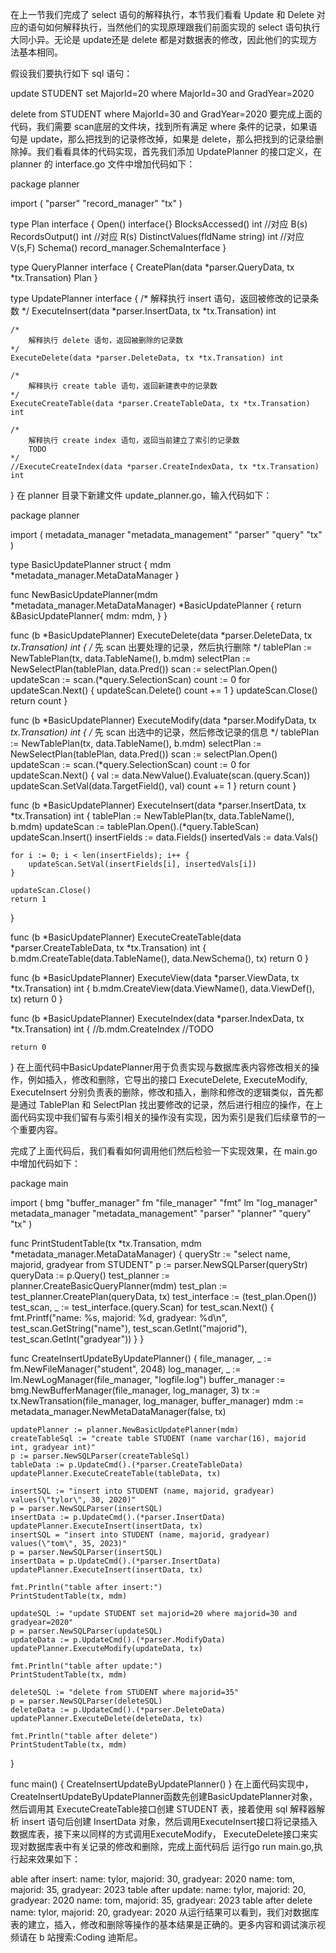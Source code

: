 在上一节我们完成了 select 语句的解释执行，本节我们看看 Update 和 Delete 对应的语句如何解释执行，当然他们的实现原理跟我们前面实现的 select 语句执行大同小异。无论是 update还是 delete 都是对数据表的修改，因此他们的实现方法基本相同。

假设我们要执行如下 sql 语句：

update STUDENT set MajorId=20 where MajorId=30 and GradYear=2020

delete from STUDENT where MajorId=30 and GradYear=2020
要完成上面的代码，我们需要 scan底层的文件块，找到所有满足 where 条件的记录，如果语句是 update，那么把找到的记录修改掉，如果是 delete，那么把找到的记录给删除掉。我们看看具体的代码实现，首先我们添加 UpdatePlanner 的接口定义，在 planner 的 interface.go 文件中增加代码如下：

package planner

import (
    "parser"
    "record_manager"
    "tx"
)

type Plan interface {
    Open() interface{}
    BlocksAccessed() int               //对应 B(s)
    RecordsOutput() int                //对应 R(s)
    DistinctValues(fldName string) int //对应 V(s,F)
    Schema() record_manager.SchemaInterface
}

type QueryPlanner interface {
    CreatePlan(data *parser.QueryData, tx *tx.Transation) Plan
}

type UpdatePlanner interface {
    /*
        解释执行 insert 语句，返回被修改的记录条数
    */
    ExecuteInsert(data *parser.InsertData, tx *tx.Transation) int

    /*
        解释执行 delete 语句，返回被删除的记录数
    */
    ExecuteDelete(data *parser.DeleteData, tx *tx.Transation) int

    /*
        解释执行 create table 语句，返回新建表中的记录数
    */
    ExecuteCreateTable(data *parser.CreateTableData, tx *tx.Transation) int

    /*
        解释执行 create index 语句，返回当前建立了索引的记录数
        TODO
    */
    //ExecuteCreateIndex(data *parser.CreateIndexData, tx *tx.Transation) int
}
在 planner 目录下新建文件 update_planner.go，输入代码如下：

package planner

import (
    metadata_manager "metadata_management"
    "parser"
    "query"
    "tx"
)

type BasicUpdatePlanner struct {
    mdm *metadata_manager.MetaDataManager
}

func NewBasicUpdatePlanner(mdm *metadata_manager.MetaDataManager) *BasicUpdatePlanner {
    return &BasicUpdatePlanner{
        mdm: mdm,
    }
}

func (b *BasicUpdatePlanner) ExecuteDelete(data *parser.DeleteData, tx *tx.Transation) int {
    /*
        先 scan 出要处理的记录，然后执行删除
    */
    tablePlan := NewTablePlan(tx, data.TableName(), b.mdm)
    selectPlan := NewSelectPlan(tablePlan, data.Pred())
    scan := selectPlan.Open()
    updateScan := scan.(*query.SelectionScan)
    count := 0
    for updateScan.Next() {
        updateScan.Delete()
        count += 1
    }
    updateScan.Close()
    return count
}

func (b *BasicUpdatePlanner) ExecuteModify(data *parser.ModifyData, tx *tx.Transation) int {
    /*
        先 scan 出选中的记录，然后修改记录的信息
    */
    tablePlan := NewTablePlan(tx, data.TableName(), b.mdm)
    selectPlan := NewSelectPlan(tablePlan, data.Pred())
    scan := selectPlan.Open()
    updateScan := scan.(*query.SelectionScan)
    count := 0
    for updateScan.Next() {
        val := data.NewValue().Evaluate(scan.(query.Scan))
        updateScan.SetVal(data.TargetField(), val)
        count += 1
    }
    return count
}

func (b *BasicUpdatePlanner) ExecuteInsert(data *parser.InsertData, tx *tx.Transation) int {
    tablePlan := NewTablePlan(tx, data.TableName(), b.mdm)
    updateScan := tablePlan.Open().(*query.TableScan)
    updateScan.Insert()
    insertFields := data.Fields()
    insertedVals := data.Vals()

    for i := 0; i < len(insertFields); i++ {
        updateScan.SetVal(insertFields[i], insertedVals[i])
    }

    updateScan.Close()
    return 1
}

func (b *BasicUpdatePlanner) ExecuteCreateTable(data *parser.CreateTableData, tx *tx.Transation) int {
    b.mdm.CreateTable(data.TableName(), data.NewSchema(), tx)
    return 0
}

func (b *BasicUpdatePlanner) ExecuteView(data *parser.ViewData, tx *tx.Transation) int {
    b.mdm.CreateView(data.ViewName(), data.ViewDef(), tx)
    return 0
}

func (b *BasicUpdatePlanner) ExecuteIndex(data *parser.IndexData, tx *tx.Transation) int {
    //b.mdm.CreateIndex
    //TODO

    return 0
}
在上面代码中BasicUpdatePlanner用于负责实现与数据库表内容修改相关的操作，例如插入，修改和删除，它导出的接口 ExecuteDelete, ExecuteModify, ExecuteInsert 分别负责表的删除，修改和插入，删除和修改的逻辑类似，首先都是通过 TablePlan 和 SelectPlan 找出要修改的记录，然后进行相应的操作，在上面代码实现中我们留有与索引相关的操作没有实现，因为索引是我们后续章节的一个重要内容。

完成了上面代码后，我们看看如何调用他们然后检验一下实现效果，在 main.go 中增加代码如下：

package main

import (
    bmg "buffer_manager"
    fm "file_manager"
    "fmt"
    lm "log_manager"
    metadata_manager "metadata_management"
    "parser"
    "planner"
    "query"
    "tx"
)

func PrintStudentTable(tx *tx.Transation, mdm *metadata_manager.MetaDataManager) {
    queryStr := "select name, majorid, gradyear from STUDENT"
    p := parser.NewSQLParser(queryStr)
    queryData := p.Query()
    test_planner := planner.CreateBasicQueryPlanner(mdm)
    test_plan := test_planner.CreatePlan(queryData, tx)
    test_interface := (test_plan.Open())
    test_scan, _ := test_interface.(query.Scan)
    for test_scan.Next() {
        fmt.Printf("name: %s, majorid: %d, gradyear: %d\n",
            test_scan.GetString("name"), test_scan.GetInt("majorid"),
            test_scan.GetInt("gradyear"))
    }
}

func CreateInsertUpdateByUpdatePlanner() {
    file_manager, _ := fm.NewFileManager("student", 2048)
    log_manager, _ := lm.NewLogManager(file_manager, "logfile.log")
    buffer_manager := bmg.NewBufferManager(file_manager, log_manager, 3)
    tx := tx.NewTransation(file_manager, log_manager, buffer_manager)
    mdm := metadata_manager.NewMetaDataManager(false, tx)

    updatePlanner := planner.NewBasicUpdatePlanner(mdm)
    createTableSql := "create table STUDENT (name varchar(16), majorid int, gradyear int)"
    p := parser.NewSQLParser(createTableSql)
    tableData := p.UpdateCmd().(*parser.CreateTableData)
    updatePlanner.ExecuteCreateTable(tableData, tx)

    insertSQL := "insert into STUDENT (name, majorid, gradyear) values(\"tylor\", 30, 2020)"
    p = parser.NewSQLParser(insertSQL)
    insertData := p.UpdateCmd().(*parser.InsertData)
    updatePlanner.ExecuteInsert(insertData, tx)
    insertSQL = "insert into STUDENT (name, majorid, gradyear) values(\"tom\", 35, 2023)"
    p = parser.NewSQLParser(insertSQL)
    insertData = p.UpdateCmd().(*parser.InsertData)
    updatePlanner.ExecuteInsert(insertData, tx)

    fmt.Println("table after insert:")
    PrintStudentTable(tx, mdm)

    updateSQL := "update STUDENT set majorid=20 where majorid=30 and gradyear=2020"
    p = parser.NewSQLParser(updateSQL)
    updateData := p.UpdateCmd().(*parser.ModifyData)
    updatePlanner.ExecuteModify(updateData, tx)

    fmt.Println("table after update:")
    PrintStudentTable(tx, mdm)

    deleteSQL := "delete from STUDENT where majorid=35"
    p = parser.NewSQLParser(deleteSQL)
    deleteData := p.UpdateCmd().(*parser.DeleteData)
    updatePlanner.ExecuteDelete(deleteData, tx)

    fmt.Println("table after delete")
    PrintStudentTable(tx, mdm)
}

func main() {
    CreateInsertUpdateByUpdatePlanner()
}
在上面代码实现中，CreateInsertUpdateByUpdatePlanner函数先创建BasicUpdatePlanner对象，然后调用其 ExecuteCreateTable接口创建 STUDENT 表，接着使用 sql 解释器解析 insert 语句后创建 InsertData 对象，然后调用ExecuteInsert接口将记录插入数据库表，接下来以同样的方式调用ExecuteModify， ExecuteDelete接口来实现对数据库表中有关记录的修改和删除，完成上面代码后 运行go run main.go,执行起来效果如下：

able after insert:
name: tylor, majorid: 30, gradyear: 2020
name: tom, majorid: 35, gradyear: 2023
table after update:
name: tylor, majorid: 20, gradyear: 2020
name: tom, majorid: 35, gradyear: 2023
table after delete
name: tylor, majorid: 20, gradyear: 2020
从运行结果可以看到，我们对数据库表的建立，插入，修改和删除等操作的基本结果是正确的。更多内容和调试演示视频请在 b 站搜索:Coding 迪斯尼。

